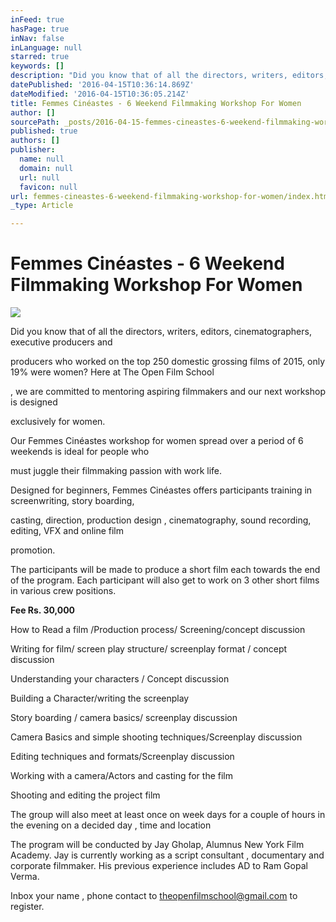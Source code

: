 ```yaml
---
inFeed: true
hasPage: true
inNav: false
inLanguage: null
starred: true
keywords: []
description: "Did you know that of all the directors, writers, editors, cinematographers, executive producers and\_"
datePublished: '2016-04-15T10:36:14.869Z'
dateModified: '2016-04-15T10:36:05.214Z'
title: Femmes Cinéastes - 6 Weekend Filmmaking Workshop For Women
author: []
sourcePath: _posts/2016-04-15-femmes-cineastes-6-weekend-filmmaking-workshop-for-women.md
published: true
authors: []
publisher:
  name: null
  domain: null
  url: null
  favicon: null
url: femmes-cineastes-6-weekend-filmmaking-workshop-for-women/index.html
_type: Article

---
```

# Femmes Cinéastes - 6 Weekend Filmmaking Workshop For Women
![](https://the-grid-user-content.s3-us-west-2.amazonaws.com/9b451727-f8c5-43b6-b700-ef752405c0d1.png)

Did you know that of all the directors, writers, editors, cinematographers, executive producers and 

producers who worked on the top 250 domestic grossing films of 2015, only 19% were women? Here at The Open Film School

, we are committed to mentoring aspiring filmmakers and our next workshop is designed 

exclusively for women. 

Our Femmes Cinéastes workshop for women spread over a period of 6 weekends is ideal for people who 

must juggle their filmmaking passion with work life. 

Designed for beginners, Femmes Cinéastes offers participants training in screenwriting, story boarding, 

casting, direction, production design , cinematography, sound recording, editing, VFX and online film 

promotion.

The participants will be made to produce a short film each towards the end of the program. Each participant will also get to work on 3 other short films in various crew positions. 

**Fee Rs. 30,000**

How to Read a film /Production process/ Screening/concept discussion

Writing for film/ screen play structure/ screenplay format / concept discussion

Understanding your characters / Concept discussion

Building a Character/writing the screenplay

Story boarding / camera basics/ screenplay discussion

Camera Basics and simple shooting techniques/Screenplay discussion

Editing techniques and formats/Screenplay discussion

Working with a camera/Actors and casting for the film

Shooting and editing the project film

The group will also meet at least once on week days for a couple of hours in the evening on a decided day , time and location

The program will be conducted by Jay Gholap, Alumnus New York Film Academy. Jay is currently working as a script consultant , documentary and corporate filmmaker. His previous experience includes AD to Ram Gopal Verma.

Inbox your name , phone contact to theopenfilmschool@gmail.com to register.